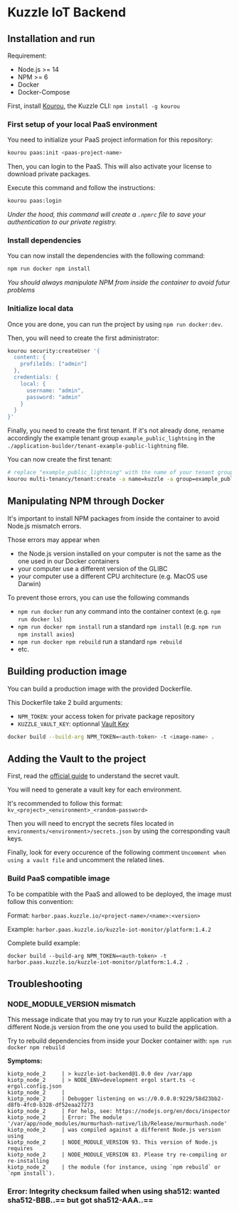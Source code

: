 # Kuzzle IoT Backend

## Installation and run

Requirement:
 - Node.js >= 14
 - NPM >= 6
 - Docker
 - Docker-Compose

First, install [Kourou](https://github.com/kuzzleio/kourou), the Kuzzle CLI: `npm install -g kourou`

### First setup of your local PaaS environment

You need to initialize your PaaS project information for this repository:

```bash
kourou paas:init <paas-project-name>
```

Then, you can login to the PaaS. This will also activate your license to download private packages.

Execute this command and follow the instructions:

```bash
kourou paas:login
```

_Under the hood, this command will create a `.npmrc` file to save your authentication to our private registry._

### Install dependencies

You can now install the dependencies with the following command:

```bash
npm run docker npm install
```

_You should always manipulate NPM from inside the container to avoid futur problems_

### Initialize local data

Once you are done, you can run the project by using `npm run docker:dev`.

Then, you will need to create the first administrator:

```bash
kourou security:createUser '{
  content: {
    profileIds: ["admin"]
  },
  credentials: {
    local: {
      username: "admin",
      password: "admin"
    }
  }
}'
```

Finally, you need to create the first tenant. If it's not already done, rename accordingly the example tenant group `example_public_lightning` in the `./application-builder/tenant-example-public-lightning` file.

You can now create the first tenant:

```bash
# replace "example_public_lightning" with the name of your tenant group
kourou multi-tenancy/tenant:create -a name=kuzzle -a group=example_public_lightning
```

## Manipulating NPM through Docker

It's important to install NPM packages from inside the container to avoid Node.js mismatch errors.

Those errors may appear when
 - the Node.js version installed on your computer is not the same as the one used in our Docker containers
 - your computer use a different version of the GLIBC
 - your computer use a different CPU architecture (e.g. MacOS use Darwin)

To prevent those errors, you can use the following commands
 - `npm run docker` run any command into the container context (e.g. `npm run docker ls`)
 - `npm run docker npm install` run a standard `npm install` (e.g. `npm run npm install axios`)
 - `npm run docker npm rebuild` run a standard `npm rebuild`
 - etc.

## Building production image

You can build a production image with the provided Dockerfile.

This Dockerfile take 2 build arguments:
 - `NPM_TOKEN`: your access token for private package repository
 - `KUZZLE_VAULT_KEY`: optionnal [Vault Key]()

```bash
docker build --build-arg NPM_TOKEN=<auth-token> -t <image-name> .
```

## Adding the Vault to the project

First, read the [official guide](https://docs.kuzzle.io/core/2/guides/advanced/secrets-vault/) to understand the secret vault.

You will need to generate a vault key for each environment.

It's recommended to follow this format: `kv_<project>_<environment>_<random-password>`

Then you will need to encrypt the secrets files located in `environments/<environment>/secrets.json` by using the corresponding vault keys.

Finally, look for every occurence of the following comment `Uncomment when using a vault file` and uncomment the related lines.

### Build PaaS compatible image

To be compatible with the PaaS and allowed to be deployed, the image must follow this convention:

Format: `harbor.paas.kuzzle.io/<project-name>/<name>:<version>`

Example: `harbor.paas.kuzzle.io/kuzzle-iot-monitor/platform:1.4.2`

Complete build example:

```
docker build --build-arg NPM_TOKEN=<auth-token> -t harbor.paas.kuzzle.io/kuzzle-iot-monitor/platform:1.4.2 .
```

## Troubleshooting

### NODE_MODULE_VERSION mismatch

This message indicate that you may try to run your Kuzzle application with a different Node.js version from the one you used to build the application.

Try to rebuild dependencies from inside your Docker container with: `npm run docker npm rebuild`

**Symptoms:**
```
kiotp_node_2     | > kuzzle-iot-backend@1.0.0 dev /var/app
kiotp_node_2     | > NODE_ENV=development ergol start.ts -c ergol.config.json
kiotp_node_2     |
kiotp_node_2     | Debugger listening on ws://0.0.0.0:9229/58d23bb2-d8fb-4fc0-b328-df52eaa27273
kiotp_node_2     | For help, see: https://nodejs.org/en/docs/inspector
kiotp_node_2     | Error: The module '/var/app/node_modules/murmurhash-native/lib/Release/murmurhash.node'
kiotp_node_2     | was compiled against a different Node.js version using
kiotp_node_2     | NODE_MODULE_VERSION 93. This version of Node.js requires
kiotp_node_2     | NODE_MODULE_VERSION 83. Please try re-compiling or re-installing
kiotp_node_2     | the module (for instance, using `npm rebuild` or `npm install`).
```

### Error: Integrity checksum failed when using sha512: wanted sha512-BBB..== but got sha512-AAA..==

